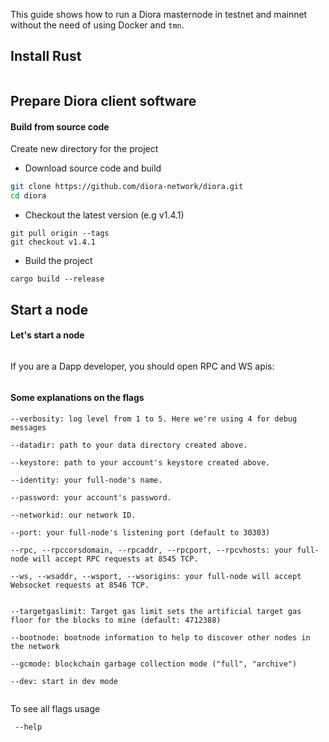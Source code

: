 This guide shows how to run a Diora masternode in testnet and 
mainnet without the need of using Docker and `tmn`.


## Install Rust
  
```bash

```
    
## Prepare Diora client software
#### Build from source code
Create new directory for the project

- Download source code and build
```bash
git clone https://github.com/diora-network/diora.git
cd diora
```

- Checkout the latest version (e.g v1.4.1)
```
git pull origin --tags
git checkout v1.4.1
```

- Build the project
```
cargo build --release
```



## Start a node
    
#### Let's start a node
```bash

```

If you are a Dapp developer, you should open RPC and WS apis:
```bash

```

#### Some explanations on the flags
   
```
--verbosity: log level from 1 to 5. Here we're using 4 for debug messages
           
--datadir: path to your data directory created above.
           
--keystore: path to your account's keystore created above.
           
--identity: your full-node's name.
           
--password: your account's password.
           
--networkid: our network ID.
           
--port: your full-node's listening port (default to 30303)
           
--rpc, --rpccorsdomain, --rpcaddr, --rpcport, --rpcvhosts: your full-node will accept RPC requests at 8545 TCP.
           
--ws, --wsaddr, --wsport, --wsorigins: your full-node will accept Websocket requests at 8546 TCP.
           
           
--targetgaslimit: Target gas limit sets the artificial target gas floor for the blocks to mine (default: 4712388)
           
--bootnode: bootnode information to help to discover other nodes in the network
           
--gcmode: blockchain garbage collection mode ("full", "archive")
           
--dev: start in dev mode


```
To see all flags usage
   
```bash
 --help
```

